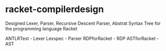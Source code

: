 # racket-compilerdesign
Designed Lexer, Parser, Recursive Descent Parser, Abstrat Syntax Tree for the programming language Racket


ANTLRTest - Lexer
Lexspec - Parser
RDPforRacket - RDP
ASTforRacket - AST
